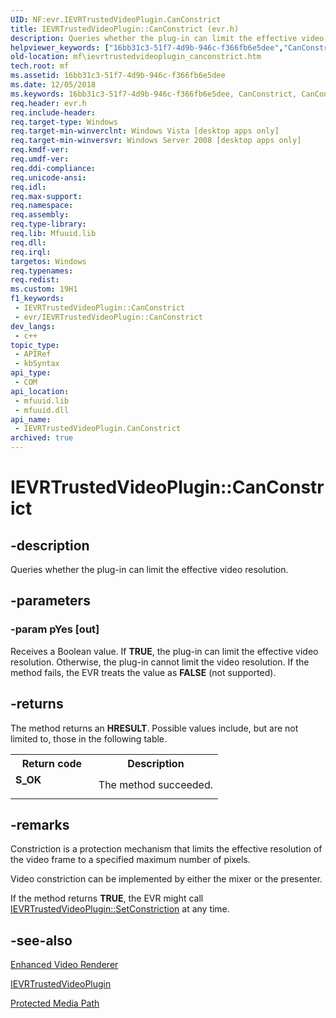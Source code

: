 ```yaml
---
UID: NF:evr.IEVRTrustedVideoPlugin.CanConstrict
title: IEVRTrustedVideoPlugin::CanConstrict (evr.h)
description: Queries whether the plug-in can limit the effective video resolution.
helpviewer_keywords: ["16bb31c3-51f7-4d9b-946c-f366fb6e5dee","CanConstrict","CanConstrict method [Media Foundation]","CanConstrict method [Media Foundation]","IEVRTrustedVideoPlugin interface","IEVRTrustedVideoPlugin interface [Media Foundation]","CanConstrict method","IEVRTrustedVideoPlugin.CanConstrict","IEVRTrustedVideoPlugin::CanConstrict","evr/IEVRTrustedVideoPlugin::CanConstrict","mf.ievrtrustedvideoplugin_canconstrict"]
old-location: mf\ievrtrustedvideoplugin_canconstrict.htm
tech.root: mf
ms.assetid: 16bb31c3-51f7-4d9b-946c-f366fb6e5dee
ms.date: 12/05/2018
ms.keywords: 16bb31c3-51f7-4d9b-946c-f366fb6e5dee, CanConstrict, CanConstrict method [Media Foundation], CanConstrict method [Media Foundation],IEVRTrustedVideoPlugin interface, IEVRTrustedVideoPlugin interface [Media Foundation],CanConstrict method, IEVRTrustedVideoPlugin.CanConstrict, IEVRTrustedVideoPlugin::CanConstrict, evr/IEVRTrustedVideoPlugin::CanConstrict, mf.ievrtrustedvideoplugin_canconstrict
req.header: evr.h
req.include-header: 
req.target-type: Windows
req.target-min-winverclnt: Windows Vista [desktop apps only]
req.target-min-winversvr: Windows Server 2008 [desktop apps only]
req.kmdf-ver: 
req.umdf-ver: 
req.ddi-compliance: 
req.unicode-ansi: 
req.idl: 
req.max-support: 
req.namespace: 
req.assembly: 
req.type-library: 
req.lib: Mfuuid.lib
req.dll: 
req.irql: 
targetos: Windows
req.typenames: 
req.redist: 
ms.custom: 19H1
f1_keywords:
 - IEVRTrustedVideoPlugin::CanConstrict
 - evr/IEVRTrustedVideoPlugin::CanConstrict
dev_langs:
 - c++
topic_type:
 - APIRef
 - kbSyntax
api_type:
 - COM
api_location:
 - mfuuid.lib
 - mfuuid.dll
api_name:
 - IEVRTrustedVideoPlugin.CanConstrict
archived: true
---
```


# IEVRTrustedVideoPlugin::CanConstrict


## -description

Queries whether the plug-in can limit the effective video resolution.

## -parameters

### -param pYes [out]

Receives a Boolean value. If <b>TRUE</b>, the plug-in can limit the effective video resolution. Otherwise, the plug-in cannot limit the video resolution. If the method fails, the EVR treats the value as <b>FALSE</b> (not supported).

## -returns

The method returns an <b>HRESULT</b>. Possible values include, but are not limited to, those in the following table.

<table>
<tr>
<th>Return code</th>
<th>Description</th>
</tr>
<tr>
<td width="40%">
<dl>
<dt><b>S_OK</b></dt>
</dl>
</td>
<td width="60%">
The method succeeded.

</td>
</tr>
</table>

## -remarks

Constriction is a protection mechanism that limits the effective resolution of the video frame to a specified maximum number of pixels.

Video constriction can be implemented by either the mixer or the presenter.

If the method returns <b>TRUE</b>, the EVR might call <a href="/windows/desktop/api/evr/nf-evr-ievrtrustedvideoplugin-setconstriction">IEVRTrustedVideoPlugin::SetConstriction</a> at any time.

## -see-also

<a href="/windows/desktop/medfound/enhanced-video-renderer">Enhanced Video Renderer</a>



<a href="/windows/desktop/api/evr/nn-evr-ievrtrustedvideoplugin">IEVRTrustedVideoPlugin</a>



<a href="/windows/desktop/medfound/protected-media-path">Protected Media Path</a>